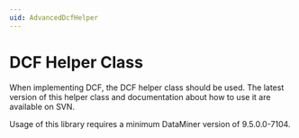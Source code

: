 ```yaml
---
uid: AdvancedDcfHelper
---
```


# DCF Helper Class

When implementing DCF, the DCF helper class should be used. The latest version of this helper class and documentation about how to use it are available on SVN.

Usage of this library requires a minimum DataMiner version of 9.5.0.0-7104.

